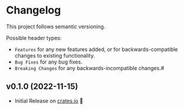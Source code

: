 # Changelog

This project follows semantic versioning.

Possible header types:

- `Features` for any new features added, or for backwards-compatible
  changes to existing functionality.
- `Bug Fixes` for any bug fixes.
- `Breaking Changes` for any backwards-incompatible changes.#


## v0.1.0 (2022-11-15)

- Initial Release on [crates.io] :tada:

[crates.io]: https://crates.io/crates/importunate
